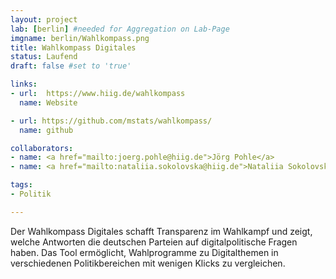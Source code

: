 ```yaml
---
layout: project
lab: [berlin] #needed for Aggregation on Lab-Page
imgname: berlin/Wahlkompass.png
title: Wahlkompass Digitales
status: Laufend
draft: false #set to 'true'

links:
- url:  https://www.hiig.de/wahlkompass
  name: Website

- url: https://github.com/mstats/wahlkompass/
  name: github

collaborators:
- name: <a href="mailto:joerg.pohle@hiig.de">Jörg Pohle</a>
- name: <a href="mailto:nataliia.sokolovska@hiig.de">Nataliia Sokolovska</a>

tags:
- Politik

---
```


Der Wahlkompass Digitales schafft Transparenz im Wahlkampf und zeigt, welche Antworten die deutschen Parteien auf digitalpolitische Fragen haben. Das Tool ermöglicht, Wahlprogramme zu Digitalthemen in verschiedenen Politikbereichen mit wenigen Klicks zu vergleichen.
